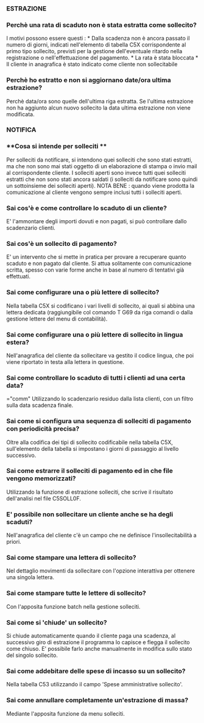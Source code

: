 ### **ESTRAZIONE**


### **Perchè una rata di scaduto non è stata estratta come sollecito?**

 I motivi possono essere questi : 
 \* Dalla scadenza non è ancora passato il numero di giorni, indicati nell'elemento di tabella C5X corrispondente al primo tipo sollecito, previsti per la gestione dell'eventuale ritardo nella registrazione o nell'effettuazione del pagamento.
 \* La rata è stata bloccata
 \* Il cliente in anagrafica è stato indicato come cliente non sollecitabile

### **Perchè ho estratto e non si aggiornano date/ora ultima estrazione?**

 Perchè data/ora sono quelle dell'ultima riga estratta. Se l'ultima estrazione non ha aggiunto alcun nuovo sollecito la data ultima estrazione non viene modificata.

### **NOTIFICA**


### **Cosa si intende per solleciti **

 Per solleciti da notificare, si intendono quei solleciti che sono stati estratti, ma che non sono mai stati oggetto di un elaborazione di stampa o invio mail al corrispondente cliente. I solleciti aperti sono invece tutti quei solleciti estratti che non sono stati ancora saldati (i solleciti da notificare sono quindi un sottoinsieme dei solleciti aperti). NOTA BENE :  quando viene prodotta la comunicazione al cliente vengono sempre inclusi tutti i solleciti aperti.



### **Sai cos'è e come controllare lo scaduto di un cliente?**

E' l'ammontare degli importi dovuti e non pagati, si può controllare dallo scadenzario clienti.
### **Sai cos'è un sollecito di pagamento?**

E' un intervento che si mette in pratica per provare a recuperare quanto scaduto e non pagato dal cliente. Si attua solitamente con comunicazione scritta, spesso con varie forme anche in base al numero di tentativi già effettuati.
### **Sai come configurare una o più lettere di sollecito?**

Nella tabella C5X si codificano i vari livelli di sollecito, ai quali si abbina una lettera dedicata (raggiungibile col comando T G69 da riga comandi o dalla gestione lettere del menu di contabilità).
### **Sai come configurare una o più lettere di sollecito in lingua estera?**

Nell'anagrafica del cliente da sollecitare va gestito il codice lingua, che poi viene riportato in testa alla lettera in questione.
### **Sai come controllare lo scaduto di tutti i clienti ad una certa data?**

="comm"
Utilizzando lo scadenzario residuo dalla lista clienti, con un filtro sulla data scadenza finale.
### **Sai come si configura una sequenza di solleciti di pagamento con periodicità precisa?**

Oltre alla codifica dei tipi di sollecito codificabile nella tabella C5X, sull'elemento della tabella si impostano i giorni di passaggio al livello successivo.
### **Sai come estrarre il solleciti di pagamento ed in che file vengono memorizzati?**

Utilizzando la funzione di estrazione solleciti, che scrive il risultato dell'analisi nel file C5SOLL0F.
### **E' possibile non sollecitare un cliente anche se ha degli scaduti?**

Nell'anagrafica del cliente c'è un campo che ne definisce l'insollecitabilità a priori.
### **Sai come stampare una lettera di sollecito?**

Nel dettaglio movimenti da sollecitare con l'opzione interattiva per ottenere una singola lettera.
### **Sai come stampare tutte le lettere di sollecito?**

Con l'apposita funzione batch nella gestione solleciti.
### **Sai come si 'chiude' un sollecito?**

Si chiude automaticamente quando il cliente paga una scadenza, al successivo giro di estrazione il programma lo capisce e flegga il sollecito come chiuso. E' possibile farlo anche manualmente in modifica sullo stato del singolo sollecito.
### **Sai come addebitare delle spese di incasso su un sollecito?**

Nella tabella C53 utilizzando il campo 'Spese amministrative sollecito'.
### **Sai come annullare completamente un'estrazione di massa?**

Mediante l'apposita funzione da menu solleciti.
